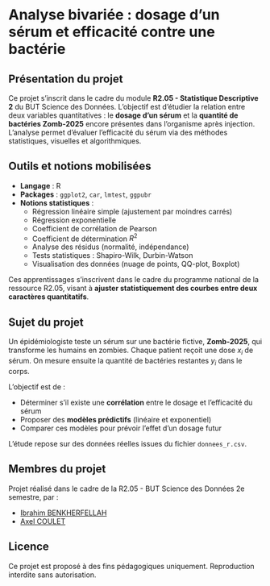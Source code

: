 # Analyse bivariée : dosage d’un sérum et efficacité contre une bactérie

## Présentation du projet

Ce projet s’inscrit dans le cadre du module **R2.05 - Statistique Descriptive 2** du BUT Science des Données. L’objectif est d’étudier la relation entre deux variables quantitatives : le **dosage d’un sérum** et la **quantité de bactéries Zomb-2025** encore présentes dans l’organisme après injection. L’analyse permet d’évaluer l’efficacité du sérum via des méthodes statistiques, visuelles et algorithmiques.

## Outils et notions mobilisées

- **Langage** : R
- **Packages** : `ggplot2`, `car`, `lmtest`, `ggpubr`
- **Notions statistiques** :
  - Régression linéaire simple (ajustement par moindres carrés)
  - Régression exponentielle
  - Coefficient de corrélation de Pearson
  - Coefficient de détermination $R^2$
  - Analyse des résidus (normalité, indépendance)
  - Tests statistiques : Shapiro-Wilk, Durbin-Watson
  - Visualisation des données (nuage de points, QQ-plot, Boxplot)

Ces apprentissages s’inscrivent dans le cadre du programme national de la ressource R2.05, visant à **ajuster statistiquement des courbes entre deux caractères quantitatifs**.

## Sujet du projet

Un épidémiologiste teste un sérum sur une bactérie fictive, **Zomb-2025**, qui transforme les humains en zombies. Chaque patient reçoit une dose $x_i$ de sérum. On mesure ensuite la quantité de bactéries restantes $y_i$ dans le corps.

L’objectif est de :
- Déterminer s’il existe une **corrélation** entre le dosage et l’efficacité du sérum
- Proposer des **modèles prédictifs** (linéaire et exponentiel)
- Comparer ces modèles pour prévoir l’effet d’un dosage futur

L’étude repose sur des données réelles issues du fichier `donnees_r.csv`.

## Membres du projet

Projet réalisé dans le cadre de la R2.05 - BUT Science des Données 2e semestre, par :

- [Ibrahim BENKHERFELLAH](https://github.com/Darckens)  
- [Axel COULET](https://github.com/axcou)

## Licence

Ce projet est proposé à des fins pédagogiques uniquement. Reproduction interdite sans autorisation.

